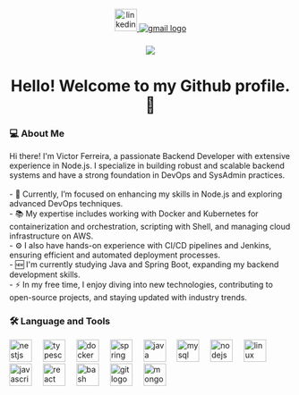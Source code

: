 <br clear="both">

<div align="center">
 <a href="https://www.linkedin.com/in/victor-ferreira-a76550228/">
  <img src="https://img.shields.io/badge/LinkedIn-0A66C2?logo=linkedin&logoColor=white&style=for-the-badge" height="40" alt="linkedin logo"/>
</a>
<a href="mailto:victorferreira9990@gmail.com">
  <img loading="lazy" src="https://img.shields.io/badge/Gmail-D14836?style=for-the-badge&logo=gmail&logoColor=white" target="_blank" alt="gmail logo"/>
</a>
</div>

###

<div align="center">
  <img src="https://visitor-badge.laobi.icu/badge?page_id=seu-usuario.seu-usuario&" />
</div>

###

<h1 align="center">Hello! Welcome to my Github profile. 👋</h1>

###

<h3 align="left">💻 About Me</h3>

<p align="left">
  Hi there! I'm Victor Ferreira, a passionate Backend Developer with extensive experience in Node.js. I specialize in building robust and scalable backend systems and have a strong foundation in DevOps and SysAdmin practices.
  <br><br>
  - 🔭 Currently, I’m focused on enhancing my skills in Node.js and exploring advanced DevOps techniques.
  <br>
  - 📚 My expertise includes working with Docker and Kubernetes for containerization and orchestration, scripting with Shell, and managing cloud infrastructure on AWS.
  <br>
  - ⚙️ I also have hands-on experience with CI/CD pipelines and Jenkins, ensuring efficient and automated deployment processes.
  <br>
  - 🆕 I'm currently studying Java and Spring Boot, expanding my backend development skills.
  <br>
  - ⚡ In my free time, I enjoy diving into new technologies, contributing to open-source projects, and staying updated with industry trends.
</p>

###

<h3 align="left">🛠 Language and Tools</h3>

<div align="left">
  <img src="https://cdn.simpleicons.org/nestjs/E0234E" height="40" alt="nestjs logo" />
  <img width="12" />
  <img src="https://cdn.jsdelivr.net/gh/devicons/devicon/icons/typescript/typescript-original.svg" height="40" alt="typescript logo" />
  <img width="12" />
  <img src="https://cdn.jsdelivr.net/gh/devicons/devicon/icons/docker/docker-original.svg" height="40" alt="docker logo" />
  <img width="12" />
  <img src="https://cdn.jsdelivr.net/gh/devicons/devicon/icons/spring/spring-original.svg" height="40" alt="spring logo" />
  <img width="12" />
  <img src="https://cdn.jsdelivr.net/gh/devicons/devicon/icons/java/java-original.svg" height="40" alt="java logo" />
  <img width="12" />
  <img src="https://cdn.jsdelivr.net/gh/devicons/devicon/icons/mysql/mysql-original.svg" height="40" alt="mysql logo" />
  <img width="12" />
  <img src="https://cdn.jsdelivr.net/gh/devicons/devicon/icons/nodejs/nodejs-original.svg" height="40" alt="nodejs logo" />
  <img width="12" />
  <img src="https://cdn.jsdelivr.net/gh/devicons/devicon/icons/linux/linux-original.svg" height="40" alt="linux logo" />
  <img width="12" />
  <img src="https://cdn.jsdelivr.net/gh/devicons/devicon/icons/javascript/javascript-original.svg" height="40" alt="javascript logo" />
  <img width="12" />
  <img src="https://cdn.jsdelivr.net/gh/devicons/devicon/icons/react/react-original.svg" height="40" alt="react logo" />
  <img width="12" />
  <img src="https://cdn.jsdelivr.net/gh/devicons/devicon/icons/bash/bash-original.svg" height="40" alt="bash logo" />
  <img width="12" />
  <img src="https://cdn.jsdelivr.net/gh/devicons/devicon/icons/git/git-original.svg" height="40" alt="git logo" />
  <img width="12" />
  <img src="https://cdn.jsdelivr.net/gh/devicons/devicon/icons/mongodb/mongodb-original.svg" height="40" alt="mongodb logo" />
</div>

###
